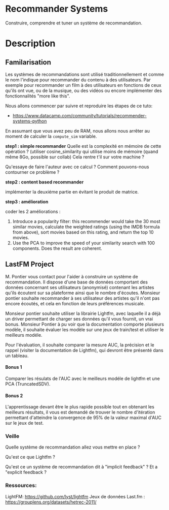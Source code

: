 
# Recommander Systems

Construire, comprendre et tuner un système de recommandation.

# Description

## Familarisation

Les systèmes de recommandations sont utilisé traditionnellement et comme le nom l'indique pour recommander du contenu à des utilisateurs.
Par exemple pour recommander un film à des utilisateurs en fonctions de ceux qu'ils ont vue, ou de la musique, ou des vidéos ou encore implémenter des fonctionnalités "more like this".

Nous allons commencer par suivre et reproduire les étapes de ce tuto: 

*  https://www.datacamp.com/community/tutorials/recommender-systems-python

En assumant que vous avez peu de RAM, nous allons nous arrêter au moment de calculer la  `compute_sim` variable.


**step1 : simple recommander**
Quelle est la complexité en mémoire de cette opération ?
(utiliser cosine_similarity qui utilise moins de mémoire (quand même 8Go, possible sur collab)
Cela rentre t'il sur votre machine ?

Qu'essaye de faire l'auteur avec ce calcul ?
Comment pouvons-nous contourner ce problème ?


**step2 : content based recommander**

implémenter la deuxiéme partie en évitant le produit de matrice.

**step3 : amélioration**

coder les 2 améliorations :
1. Introduce a popularity filter: this recommender would take the 30 most similar movies, calculate the weighted ratings (using the IMDB formula from above), sort movies based on this rating, and return the top 10 movies.
2. Use the PCA to improve the speed of your similarity search with 100 components. Does the result are coherent.


## LastFM Project

M. Pontier vous contact pour l'aider à construire un système de recommandation. Il dispose d'une base de données comportant des données concernant ses utilisateurs (anonymisé) contenant les artistes qu'ils écoutent sur sa plateforme ainsi que le nombre d'écoutes. Monsieur pontier souhaite recommander à ses utilisateur  des artistes qu'il n'ont pas encore écoutés, et cela en fonction de leurs préférences musicale.

Monsieur pontier souhaite utiliser la librairie Lightfm, avec laquelle il a déjà un driver permettant de charger ses données qu'il vous fournit, un vrai bonus.
Monsieur Pontier à pu voir que la documentation comporte plusieurs modèle, il souhaite évaluer les modèle sur une jeux de train/test et utiliser le meilleurs modéle.

Pour l'évaluation, il souhaite comparer la mesure AUC, la précision et le rappel (visiter la documentation de Lightfm), qui devront être présenté dans un tableau.


#### Bonus 1

Comparer les résulats de l'AUC avec le meilleurs modéle de lightfm et une PCA (TruncatedSDV).


#### Bonus 2

L'apprentissage devant être le plus rapide possible tout en obtenant les meilleurs résultats, il vous est demandé de trouver le nombre d'itération permettant d'atteindre la convergence de 95% de la valeur maximal d'AUC sur le jeux de test.


### Veille

Quelle système de recommandation allez vous mettre en place ?

Qu'est ce que Lightfm ?

Qu'est ce un système de recommandation dit à "implicit feedback" ? Et a "explicit feedback ?


### Ressources: 

LightFM: https://github.com/lyst/lightfm
Jeux de données Last.fm : https://grouplens.org/datasets/hetrec-2011/
